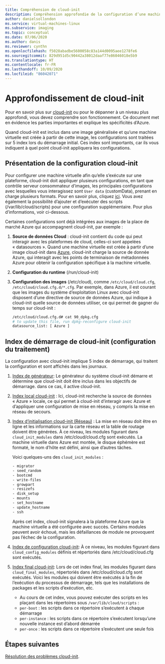 ```yaml
---
title: Compréhension de cloud-init
description: Compréhension approfondie de la configuration d’une machine virtuelle Azure à l’aide de cloud-init.
author: danielsollondon
ms.service: virtual-machines-linux
ms.subservice: imaging
ms.topic: conceptual
ms.date: 07/06/2020
ms.author: danis
ms.reviewer: cynthn
ms.openlocfilehash: f5028abadbe5600058c83a144d0095aee1278fe6
ms.sourcegitcommit: 829d951d5c90442a38012daaf77e86046018e5b9
ms.translationtype: HT
ms.contentlocale: fr-FR
ms.lasthandoff: 10/09/2020
ms.locfileid: "86042071"
---
```

# <a name="diving-deeper-into-cloud-init"></a>Approfondissement de cloud-init
Pour en savoir plus sur [cloud-init](https://cloudinit.readthedocs.io/en/latest/index.html) ou pour le dépanner à un niveau plus approfondi, vous devez comprendre son fonctionnement. Ce document met en évidence les parties importantes et explique les spécificités d’Azure.

Quand cloud-init est inclus dans une image généralisée et qu’une machine virtuelle est créée à partir de cette image, les configurations sont traitées sur 5 index lors du démarrage initial. Ces index sont importants, car ils vous indiquent à quel point cloud-init appliquera les configurations. 


## <a name="understand-cloud-init-configuration"></a>Présentation de la configuration cloud-init
Pour configurer une machine virtuelle afin qu’elle s’exécute sur une plateforme, cloud-init doit appliquer plusieurs configurations, en tant que contrôle serveur consommateur d’images, les principales configurations avec lesquelles vous interagissez sont `User data` (customData), prenant en charge plusieurs formats. Pour en savoir plus, cliquez [ici](https://cloudinit.readthedocs.io/en/latest/topics/format.html#user-data-formats). Vous avez également la possibilité d’ajouter et d’exécuter des scripts (/var/lib/cloud/scripts) pour une configuration supplémentaire. Pour plus d’informations, voir ci-dessous.

Certaines configurations sont déjà intégrées aux images de la place de marché Azure qui accompagnent cloud-init, par exemple :

1. **Source de données Cloud** : cloud-init contient du code qui peut interagir avec les plateformes de cloud, celles-ci sont appelées « datasources ». Quand une machine virtuelle est créée à partir d’une image cloud-init dans [Azure](https://cloudinit.readthedocs.io/en/latest/topics/datasources/azure.html#azure), cloud-init charge la source de donnée Azure, qui interagit avec les points de terminaison de métadonnées Azure pour obtenir la configuration spécifique à la machine virtuelle.
2. **Configuration du runtime** (/run/cloud-init)
3. **Configuration des images** (/etc/cloud), comme `/etc/cloud/cloud.cfg`, `/etc/cloud/cloud.cfg.d/*.cfg`. Par exemple, dans Azure, il est courant que les images du système d’exploitation Linux avec cloud-init disposent d’une directive de source de données Azure, qui indique à cloud-init quelle source de données utiliser, ce qui permet de gagner du temps sur cloud-init :

   ```bash
   /etc/cloud/cloud.cfg.d# cat 90_dpkg.cfg
   # to update this file, run dpkg-reconfigure cloud-init
   datasource_list: [ Azure ]
   ```


## <a name="cloud-init-boot-stages-processing-configuration"></a>Index de démarrage de cloud-init (configuration du traitement)

La configuration avec cloud-init implique 5 index de démarrage, qui traitent la configuration et sont affichés dans les journaux.

1. [Index de générateur](https://cloudinit.readthedocs.io/en/latest/topics/boot.html#generator): Le générateur du système cloud-init démarre et détermine que cloud-init doit être inclus dans les objectifs de démarrage. dans ce cas, il active cloud-init. 

2. [Index local cloud-init](https://cloudinit.readthedocs.io/en/latest/topics/boot.html#local) : Ici, cloud-init recherche la source de données « Azure » locale, ce qui permet à cloud-init d’interagir avec Azure et d’appliquer une configuration de mise en réseau, y compris la mise en réseau de secours.

3. [Index d’initialisation cloud-init (Réseau)](https://cloudinit.readthedocs.io/en/latest/topics/boot.html#network) : La mise en réseau doit être en ligne et les informations sur la carte réseau et la table de routage doivent être générées. À ce niveau, les modules figurant dans `cloud_init_modules` dans /etc/cloud/cloud.cfg sont exécutés. La machine virtuelle dans Azure est montée, le disque éphémère est formaté, le nom d’hôte est défini, ainsi que d’autres tâches.

   Voici quelques-uns des `cloud_init_modules` :
   
   ```bash
   - migrator
   - seed_random
   - bootcmd
   - write-files
   - growpart
   - resizefs
   - disk_setup
   - mounts
   - set_hostname
   - update_hostname
   - ssh
   ```
   
   Après cet index, cloud-init signalera à la plateforme Azure que la machine virtuelle a été configurée avec succès. Certains modules peuvent avoir échoué, mais les défaillances de module ne provoquent pas l’échec de la configuration.

4. [Index de configuration cloud-init](https://cloudinit.readthedocs.io/en/latest/topics/boot.html#config): À ce niveau, les modules figurant dans `cloud_config_modules` définis et répertoriés dans /etc/cloud/cloud.cfg sont exécutés.


5. [Index final cloud-init](https://cloudinit.readthedocs.io/en/latest/topics/boot.html#final): Lors de cet index final, les modules figurant dans `cloud_final_modules`, répertoriés dans /etc/cloud/cloud.cfg sont exécutés. Voici les modules qui doivent être exécutés à la fin de l’exécution du processus de démarrage, tels que les installations de packages et les scripts d’exécution, etc. 

   -   Au cours de cet index, vous pouvez exécuter des scripts en les plaçant dans les répertoires sous `/var/lib/cloud/scripts` :
   - `per-boot` : les scripts dans ce répertoire s’exécutent à chaque démarrage
   - `per-instance` : les scripts dans ce répertoire s’exécutent lorsqu’une nouvelle instance est d’abord démarrée
   - `per-once` : les scripts dans ce répertoire s’exécutent une seule fois

## <a name="next-steps"></a>Étapes suivantes

[Résolution des problèmes cloud-init](cloud-init-troubleshooting.md).
